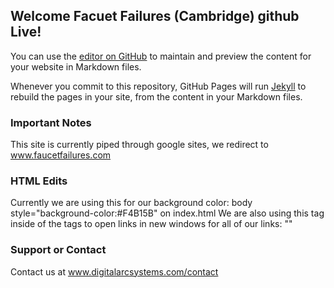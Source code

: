 ## Welcome Facuet Failures (Cambridge) github Live!

You can use the [editor on GitHub](https://github.com/FaucetFailures/Play/edit/main/README.md) to maintain and preview the content for your website in Markdown files.

Whenever you commit to this repository, GitHub Pages will run [Jekyll](https://jekyllrb.com/) to rebuild the pages in your site, from the content in your Markdown files.

### Important Notes

This site is currently piped through google sites, we redirect to www.faucetfailures.com

### HTML Edits

Currently we are using this for our background color: body style="background-color:#F4B15B" on index.html
We are also using this tag inside of the <head> </head> tags to open links in new windows for all of our links: "<base target="_blank"/>"

### Support or Contact

Contact us at www.digitalarcsystems.com/contact
